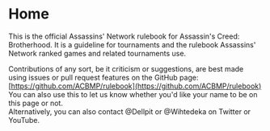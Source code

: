 # Home

This is the official Assassins' Network rulebook for Assassin's Creed: Brotherhood. It is a guideline for tournaments and the rulebook Assassins' Network ranked games and related tournaments use.

Contributions of any sort, be it criticism or suggestions, are best made using issues or pull request features on the GitHub page: [https://github.com/ACBMP/rulebook](https://github.com/ACBMP/rulebook)  
You can also use this to let us know whether you'd like your name to be on this page or not.  
Alternatively, you can also contact @Dellpit or @Wihtedeka on Twitter or YouTube.



